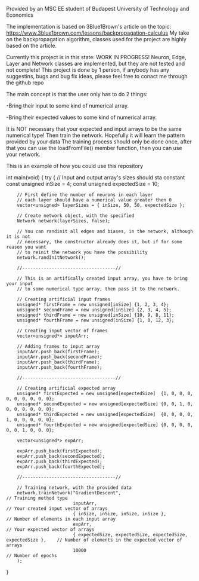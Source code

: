 Provided by an MSC EE student of Budapest University of Technology and Economics

The implementation is based on 3Blue1Brown's article on the topic: https://www.3blue1brown.com/lessons/backpropagation-calculus
My take on the backpropagation algorithm, classes used for the project are highly based on the article.

 Currently this project is in this state: WORK IN PROGRESS!
 Neuron, Edge, Layer and Network classes are implemented, but 
 they are not tested and not complete!
 This project is done by 1 person, if anybody has any suggestins, bugs
 and bug fix ideas, please feel free to conact me through the github repo

 The main concept is that the user only has to do 2 things:
 
 -Bring their input to some kind of numerical array.
 
 -Bring their expected values to some kind of numerical array.
 
 It is NOT necessary that your expected and input arrays to be 
 the same numerical type!
 Then train the network. Hopefully it will learn the pattern provided by your data
 The training process should only be done once, after that you can use the 
 loadFromFile() member function, then you can use your network.

 This is an example of how you could use this repository

 
int main(void)
{
	try
	{
		// Input and output array's sizes should sta constant
		const unsigned inSize = 4; 
		const unsigned expectedSize = 10;

		// First define the number of neurons in each layer
		// each layer should have a numerical value greater then 0
		vector<unsigned> layerSizes = { inSize, 50, 50, expectedSize };

		// Create network object, with the specified 
		Network network(layerSizes, false);

		// You can randinit all edges and biases, in the network, although it is not
		// necessary, the constructor already does it, but if for some reason you want
		// to reinit the network you have the possibility
		network.randInitNetwork();

		//-----------------------------------//

		// This is an artifically created input array, you have to bring your input 
		// to some numerical type array, then pass it to the network.

		// Creating artificial input frames
		unsigned* firstFrame = new unsigned[inSize] {1, 2, 3, 4};
		unsigned* secondFrame = new unsigned[inSize] {2, 3, 4, 5};
		unsigned* thirdFrame = new unsigned[inSize] {10, 9, 8, 11};
		unsigned* fourthFrame = new unsigned[inSize] {1, 0, 12, 3};

		// Creating input vector of frames
		vector<unsigned*> inputArr;

		// Adding frames to input array
		inputArr.push_back(firstFrame);
		inputArr.push_back(secondFrame);
		inputArr.push_back(thirdFrame);
		inputArr.push_back(fourthFrame);

		//-----------------------------------//

		// Creating artificial expected array
		unsigned* firstExpected = new unsigned[expectedSize]  {1, 0, 0, 0, 0, 0, 0, 0, 0, 0};
		unsigned* secondExpected = new unsigned[expectedSize] {0, 0, 1, 0, 0, 0, 0, 0, 0, 0};
		unsigned* thirdExpected = new unsigned[expectedSize]  {0, 0, 0, 0, 1, 0, 0, 0, 0, 0};
		unsigned* fourthExpected = new unsigned[expectedSize] {0, 0, 0, 0, 0, 0, 1, 0, 0, 0};

		vector<unsigned*> expArr;

		expArr.push_back(firstExpected);
		expArr.push_back(secondExpected);
		expArr.push_back(thirdExpected);
		expArr.push_back(fourthExpected);

		//-----------------------------------//

		// Training network, with the provided data
		network.trainNetwork("GradientDescent",												// Training method type
							 inputArr,														// Your created input vector of arrays
							 { inSize, inSize, inSize, inSize },							// Number of elements in each input array
							 expArr,														// Your expected vector of arrays
							 { expectedSize, expectedSize, expectedSize, expectedSize },	// Number of elements in the expected vector of arrays
							 10000															// Number of epochs
		);
}
